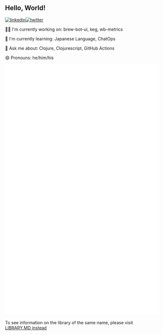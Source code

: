 ## Hello, World!

[![linkedin](https://img.shields.io/badge/linkedin-0A66C2?style=for-the-badge&logo=linkedin&logoColor=white)](https://www.linkedin.com/in/nickanichols/)[![twitter](https://img.shields.io/badge/twitter-1DA1F2?style=for-the-badge&logo=twitter&logoColor=white)](https://twitter.com/Brainlessmunkey)

👩‍💻 I'm currently working on: brew-bot-ui, keg, wb-metrics

🧠 I'm currently learning: Japanese Language, ChatOps

💬 Ask me about: Clojure, Clojurescript, GitHub Actions

😄 Pronouns: he/him/his

![Metrics](https://raw.githubusercontent.com/nnichols/nnichols/master/github-metrics.svg)

To see information on the library of the same name, please visit [LIBRARY.MD instead](LIBRARY.MD)
